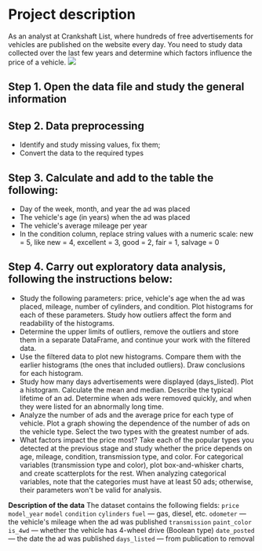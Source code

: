 # Project description
As an analyst at Crankshaft List, where hundreds of free advertisements for vehicles are published on the website every day. You need to study data collected over the last few years and determine which factors influence the price of a vehicle.
<img src="https://github.com/amanabdulla296/02_vehicle_sale_website_YP/blob/8ff891855329c3e02b67c648f4e0a5f71d0b67fd/for-sale-sign.jpg" />

## Step 1. Open the data file and study the general information
## Step 2. Data preprocessing
- Identify and study missing values, fix them;
- Convert the data to the required types

## Step 3. Calculate and add to the table the following:
- Day of the week, month, and year the ad was placed
- The vehicle's age (in years) when the ad was placed
- The vehicle's average mileage per year
- In the condition column, replace string values with a numeric scale: new = 5, like new = 4, excellent = 3, good = 2, fair = 1, salvage = 0

## Step 4. Carry out exploratory data analysis, following the instructions below:
- Study the following parameters: price, vehicle's age when the ad was placed, mileage, number of cylinders, and condition. Plot histograms for each of these parameters. Study how outliers affect the form and readability of the histograms.
- Determine the upper limits of outliers, remove the outliers and store them in a separate DataFrame, and continue your work with the filtered data.
- Use the filtered data to plot new histograms. Compare them with the earlier histograms (the ones that included outliers). Draw conclusions for each histogram.
- Study how many days advertisements were displayed (days_listed). Plot a histogram. Calculate the mean and median. Describe the typical lifetime of an ad. Determine when ads were removed quickly, and when they were listed for an abnormally long time.
- Analyze the number of ads and the average price for each type of vehicle. Plot a graph showing the dependence of the number of ads on the vehicle type. Select the two types with the greatest number of ads.
- What factors impact the price most? Take each of the popular types you detected at the previous stage and study whether the price depends on age, mileage, condition, transmission type, and color. For categorical variables (transmission type and color), plot box-and-whisker charts, and create scatterplots for the rest. When analyzing categorical variables, note that the categories must have at least 50 ads; otherwise, their parameters won't be valid for analysis.

**Description of the data**
The dataset contains the following fields:
```price```
```model_year```
```model```
```condition```
```cylinders```
```fuel``` — gas, diesel, etc.
```odometer``` — the vehicle's mileage when the ad was published
```transmission```
```paint_color```
```is_4wd``` — whether the vehicle has 4-wheel drive (Boolean type)
```date_posted``` — the date the ad was published
```days_listed``` — from publication to removal
